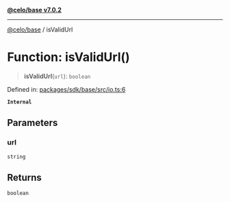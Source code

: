 [**@celo/base v7.0.2**](../README.md)

***

[@celo/base](../README.md) / isValidUrl

# Function: isValidUrl()

> **isValidUrl**(`url`): `boolean`

Defined in: [packages/sdk/base/src/io.ts:6](https://github.com/celo-org/developer-tooling/blob/master/packages/sdk/base/src/io.ts#L6)

**`Internal`**

## Parameters

### url

`string`

## Returns

`boolean`
